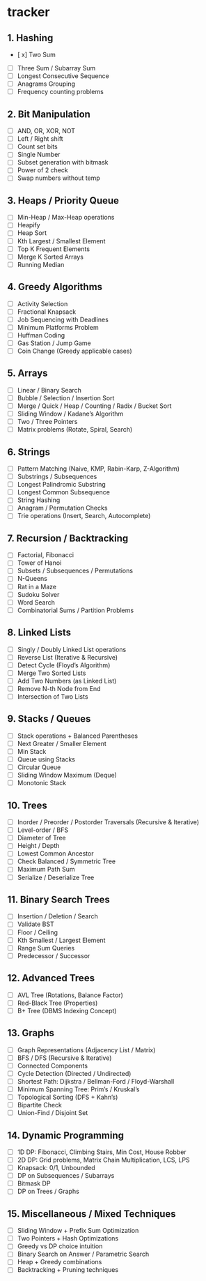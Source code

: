 # tracker
## 1. Hashing
- [ x] Two Sum
- [ ] Three Sum / Subarray Sum
- [ ] Longest Consecutive Sequence
- [ ] Anagrams Grouping
- [ ] Frequency counting problems

## 2. Bit Manipulation
- [ ] AND, OR, XOR, NOT
- [ ] Left / Right shift
- [ ] Count set bits
- [ ] Single Number
- [ ] Subset generation with bitmask
- [ ] Power of 2 check
- [ ] Swap numbers without temp

## 3. Heaps / Priority Queue
- [ ] Min-Heap / Max-Heap operations
- [ ] Heapify
- [ ] Heap Sort
- [ ] Kth Largest / Smallest Element
- [ ] Top K Frequent Elements
- [ ] Merge K Sorted Arrays
- [ ] Running Median

## 4. Greedy Algorithms
- [ ] Activity Selection
- [ ] Fractional Knapsack
- [ ] Job Sequencing with Deadlines
- [ ] Minimum Platforms Problem
- [ ] Huffman Coding
- [ ] Gas Station / Jump Game
- [ ] Coin Change (Greedy applicable cases)

## 5. Arrays
- [ ] Linear / Binary Search
- [ ] Bubble / Selection / Insertion Sort
- [ ] Merge / Quick / Heap / Counting / Radix / Bucket Sort
- [ ] Sliding Window / Kadane’s Algorithm
- [ ] Two / Three Pointers
- [ ] Matrix problems (Rotate, Spiral, Search)

## 6. Strings
- [ ] Pattern Matching (Naive, KMP, Rabin-Karp, Z-Algorithm)
- [ ] Substrings / Subsequences
- [ ] Longest Palindromic Substring
- [ ] Longest Common Subsequence
- [ ] String Hashing
- [ ] Anagram / Permutation Checks
- [ ] Trie operations (Insert, Search, Autocomplete)

## 7. Recursion / Backtracking
- [ ] Factorial, Fibonacci
- [ ] Tower of Hanoi
- [ ] Subsets / Subsequences / Permutations
- [ ] N-Queens
- [ ] Rat in a Maze
- [ ] Sudoku Solver
- [ ] Word Search
- [ ] Combinatorial Sums / Partition Problems

## 8. Linked Lists
- [ ] Singly / Doubly Linked List operations
- [ ] Reverse List (Iterative & Recursive)
- [ ] Detect Cycle (Floyd’s Algorithm)
- [ ] Merge Two Sorted Lists
- [ ] Add Two Numbers (as Linked List)
- [ ] Remove N-th Node from End
- [ ] Intersection of Two Lists

## 9. Stacks / Queues
- [ ] Stack operations + Balanced Parentheses
- [ ] Next Greater / Smaller Element
- [ ] Min Stack
- [ ] Queue using Stacks
- [ ] Circular Queue
- [ ] Sliding Window Maximum (Deque)
- [ ] Monotonic Stack

## 10. Trees
- [ ] Inorder / Preorder / Postorder Traversals (Recursive & Iterative)
- [ ] Level-order / BFS
- [ ] Diameter of Tree
- [ ] Height / Depth
- [ ] Lowest Common Ancestor
- [ ] Check Balanced / Symmetric Tree
- [ ] Maximum Path Sum
- [ ] Serialize / Deserialize Tree

## 11. Binary Search Trees
- [ ] Insertion / Deletion / Search
- [ ] Validate BST
- [ ] Floor / Ceiling
- [ ] Kth Smallest / Largest Element
- [ ] Range Sum Queries
- [ ] Predecessor / Successor

## 12. Advanced Trees
- [ ] AVL Tree (Rotations, Balance Factor)
- [ ] Red-Black Tree (Properties)
- [ ] B+ Tree (DBMS Indexing Concept)

## 13. Graphs
- [ ] Graph Representations (Adjacency List / Matrix)
- [ ] BFS / DFS (Recursive & Iterative)
- [ ] Connected Components
- [ ] Cycle Detection (Directed / Undirected)
- [ ] Shortest Path: Dijkstra / Bellman-Ford / Floyd-Warshall
- [ ] Minimum Spanning Tree: Prim’s / Kruskal’s
- [ ] Topological Sorting (DFS + Kahn’s)
- [ ] Bipartite Check
- [ ] Union-Find / Disjoint Set

## 14. Dynamic Programming
- [ ] 1D DP: Fibonacci, Climbing Stairs, Min Cost, House Robber
- [ ] 2D DP: Grid problems, Matrix Chain Multiplication, LCS, LPS
- [ ] Knapsack: 0/1, Unbounded
- [ ] DP on Subsequences / Subarrays
- [ ] Bitmask DP
- [ ] DP on Trees / Graphs

## 15. Miscellaneous / Mixed Techniques
- [ ] Sliding Window + Prefix Sum Optimization
- [ ] Two Pointers + Hash Optimizations
- [ ] Greedy vs DP choice intuition
- [ ] Binary Search on Answer / Parametric Search
- [ ] Heap + Greedy combinations
- [ ] Backtracking + Pruning techniques
